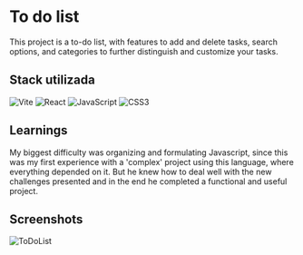 # To do list

This project is a to-do list, with features to add and delete tasks, search options, and categories to further distinguish and customize your tasks.


## Stack utilizada

![Vite](https://img.shields.io/badge/vite-%23646CFF.svg?style=for-the-badge&logo=vite&logoColor=white) ![React](https://img.shields.io/badge/react-%2320232a.svg?style=for-the-badge&logo=react&logoColor=%2361DAFB) ![JavaScript](https://img.shields.io/badge/javascript-%23323330.svg?style=for-the-badge&logo=javascript&logoColor=%23F7DF1E) ![CSS3](https://img.shields.io/badge/css3-%231572B6.svg?style=for-the-badge&logo=css3&logoColor=white) 



## Learnings

My biggest difficulty was organizing and formulating Javascript, since this was my first experience with a 'complex' project using this language, where everything depended on it. But he knew how to deal well with the new challenges presented and in the end he completed a functional and useful project.


## Screenshots

![ToDoList](https://github.com/ArthurSantDev/To-do-list/assets/159972613/fbee3f19-b67a-4666-98da-922fe33a0377)